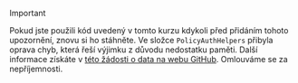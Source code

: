 > [!IMPORTANT]
> Pokud jste použili kód uvedený v tomto kurzu kdykoli před přidáním tohoto upozornění, znovu si ho stáhněte.  Ve složce `PolicyAuthHelpers` přibyla oprava chyb, která řeší výjimku z důvodu nedostatku paměti.  Další informace získáte v [této žádosti o data na webu GitHub](https://github.com/AzureADQuickStarts/B2C-WebApp-OpenIdConnect-DotNet/pull/4). Omlouváme se za nepříjemnosti.
> 
> 

<!--HONumber=Jun16_HO2-->


